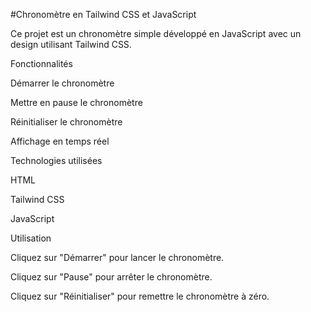 #Chronomètre en Tailwind CSS et JavaScript

Ce projet est un chronomètre simple développé en JavaScript avec un design utilisant Tailwind CSS.

Fonctionnalités

Démarrer le chronomètre

Mettre en pause le chronomètre

Réinitialiser le chronomètre

Affichage en temps réel

Technologies utilisées

HTML

Tailwind CSS

JavaScript

Utilisation

Cliquez sur "Démarrer" pour lancer le chronomètre.

Cliquez sur "Pause" pour arrêter le chronomètre.

Cliquez sur "Réinitialiser" pour remettre le chronomètre à zéro.
